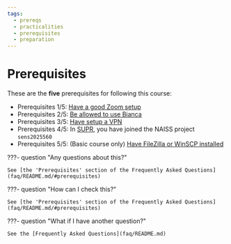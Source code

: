 ```yaml
---
tags:
  - prereqs
  - practicalities
  - prerequisites
  - preparation
---
```


# Prerequisites

These are the **five** prerequisites for following this course:

- Prerequisites 1/5: [Have a good Zoom setup](faq/README.md#how-can-i-check-if-i-have-a-good-zoom-setup)
- Prerequisites 2/5: [Be allowed to use Bianca](https://docs.uppmax.uu.se/getting_started/bianca_usage_prerequisites/)
- Prerequisites 3/5: [Have setup a VPN](https://docs.uppmax.uu.se/getting_started/setup_vpn/)
- Prerequisites 4/5: In [SUPR](https://supr.naiss.se/project/request/?search=sens2025560), you have joined the NAISS project `sens2025560`
- Prerequisites 5/5: (Basic course only) [Have FileZilla or WinSCP installed](faq/README.md#should-i-install-filezilla-or-winscp)

???- question "Any questions about this?"

    See [the 'Prerequisites' section of the Frequently Asked Questions](faq/README.md/#prerequisites)

???- question "How can I check this?"

    See [the 'Prerequisites' section of the Frequently Asked Questions](faq/README.md/#prerequisites)

???- question "What if I have another question?"

    See the [Frequently Asked Questions](faq/README.md)

